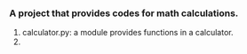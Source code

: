 ### A project that provides codes for math calculations.  
1. calculator.py: a module provides functions in a calculator.
2. 
